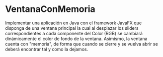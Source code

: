# VentanaConMemoria
 Implementar una aplicación en Java con el framework JavaFX que disponga de una ventana principal la cual al desplazar los sliders correspondientes a cada componente del Color (RGB) se cambiará dinámicamente el color de fondo de la ventana. Asimismo, la ventana cuenta con "memoria", de forma que cuando se cierre y se vuelva abrir se deberá encontrar tal y como la dejamos.
